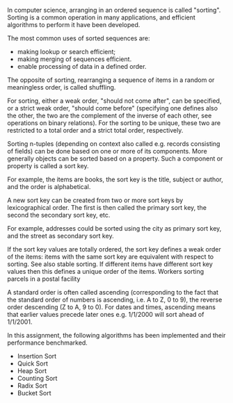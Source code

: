 In computer science, arranging in an ordered sequence is called "sorting". Sorting is a common operation in many applications, and efficient algorithms to perform it have been developed.

The most common uses of sorted sequences are:

* making lookup or search efficient;
* making merging of sequences efficient.
* enable processing of data in a defined order.

The opposite of sorting, rearranging a sequence of items in a random or meaningless order, is called shuffling.

For sorting, either a weak order, "should not come after", can be specified, or a strict weak order, "should come before" (specifying one defines also the other, the two are the complement of the inverse of each other, see operations on binary relations). For the sorting to be unique, these two are restricted to a total order and a strict total order, respectively.

Sorting n-tuples (depending on context also called e.g. records consisting of fields) can be done based on one or more of its components. More generally objects can be sorted based on a property. Such a component or property is called a sort key.

For example, the items are books, the sort key is the title, subject or author, and the order is alphabetical.

A new sort key can be created from two or more sort keys by lexicographical order. The first is then called the primary sort key, the second the secondary sort key, etc.

For example, addresses could be sorted using the city as primary sort key, and the street as secondary sort key.

If the sort key values are totally ordered, the sort key defines a weak order of the items: items with the same sort key are equivalent with respect to sorting. See also stable sorting. If different items have different sort key values then this defines a unique order of the items.
Workers sorting parcels in a postal facility

A standard order is often called ascending (corresponding to the fact that the standard order of numbers is ascending, i.e. A to Z, 0 to 9), the reverse order descending (Z to A, 9 to 0). For dates and times, ascending means that earlier values precede later ones e.g. 1/1/2000 will sort ahead of 1/1/2001.

In this assignment, the following algorithms has been implemented and their performance benchmarked.
* Insertion Sort	
* Quick Sort		
* Heap Sort		
* Counting Sort		
* Radix Sort		
* Bucket Sort
